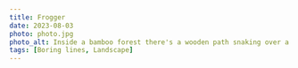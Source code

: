 ```yaml
---
title: Frogger
date: 2023-08-03
photo: photo.jpg
photo_alt: Inside a bamboo forest there's a wooden path snaking over a pond with tall red sticks coming out of it
tags: [Boring lines, Landscape]
---
```

